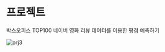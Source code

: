 # 프로젝트
박스오피스 TOP100 네이버 영화 리뷰 데이터를 이용한 평점 예측하기


![prj3](https://user-images.githubusercontent.com/94579704/151472855-d3da6e36-8d14-4432-97c3-b9d438e5df4c.PNG)
